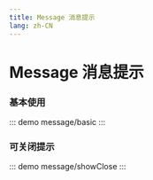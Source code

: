 ```yaml
---
title: Message 消息提示
lang: zh-CN
---
```



# Message 消息提示


### 基本使用
::: demo
message/basic
:::


### 可关闭提示
::: demo
message/showClose
:::
